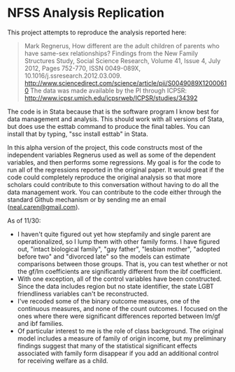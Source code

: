 NFSS Analysis Replication
====
This project attempts to reproduce the analysis reported here:
>Mark Regnerus, How different are the adult children of parents who have same-sex relationships? Findings from the New Family Structures Study, Social Science Research, Volume 41, Issue 4, July 2012, Pages 752-770, ISSN 0049-089X, 10.1016/j.ssresearch.2012.03.009. http://www.sciencedirect.com/science/article/pii/S0049089X12000610
The data was made available by the PI through ICPSR: http://www.icpsr.umich.edu/icpsrweb/ICPSR/studies/34392

The code is in Stata because that is the software program I know best for data management and analysis. This should work with all versions of Stata, but does use the esttab command to produce the final tables. You can install that by typing, "ssc install esttab" in Stata.

In this alpha version of the project, this code constructs most of the independent variables Regnerus used as well as some of the dependent variables, and then performs some regressions. My goal is for the code to run all of the regressions reported in the original paper. It would great if the code could completely reproduce the original analysis so that more scholars could contribute to this conversation without having to do all the data management work. You can contribute to the code either through the standard Github mechanism or by sending me an email (neal.caren@gmail.com).

As of 11/30:

* I haven't quite figured out yet how stepfamily and single parent are operationalized, so I lump them with other family forms. I have figured out, "intact biological family", "gay father", "lesbian mother", "adopted before two" and "divorced late" so the models can estimate comparisons between those groups. That is, you can test whether or not the gf/lm coefficients are significantly different from the ibf coefficient.
*	With one exception, all of the control variables have been constructed. Since the data includes region but no state identifier, the state LGBT friendliness variables can't be reconstructed.
* I've recoded some of the binary outcome measures, one of the continuous measures, and none of the count outcomes. I focused on the ones where there were significant differences reported between lm/gf and ibf families.
* Of particular interest to me is the role of class background. The original model includes a measure of family of origin income, but my preliminary findings suggest that many of the statistical significant effects associated with family form disappear if you add an additional control for receiving welfare as a child. 


